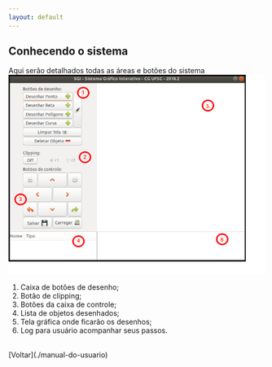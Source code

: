 ```yaml
---
layout: default
---
```


## Conhecendo o sistema

Aqui serão detalhados todas as áreas e botões do sistema
![Sistema](./img/conhecendo-sistema.png)

1. Caixa de botões de desenho;
2. Botão de clipping;
3. Botões da caixa de controle;
4. Lista de objetos desenhados;
5. Tela gráfica onde ficarão os desenhos;
6. Log para usuário acompanhar seus passos.



<br>
[Voltar](./manual-do-usuario)
